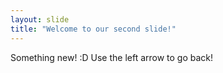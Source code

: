 ```yaml
---
layout: slide
title: "Welcome to our second slide!"
---
```

Something new! :D 
Use the left arrow to go back!

